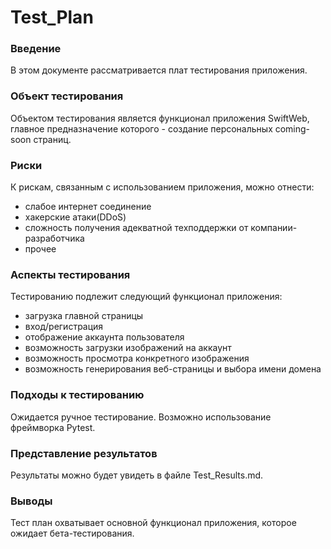 
# Test_Plan

<h3> Введение </h3>
В этом документе рассматривается плат тестирования приложения. 

<h3> Объект тестирования </h3>
Объектом тестирования является функционал приложения SwiftWeb, главное предназначение которого - создание персональных coming-soon страниц. 

<h3> Риски </h3> 
К рискам, связанным с использованием приложения, можно отнести: 

* слабое интернет соединение
* хакерские атаки(DDoS)
* сложность получения адекватной техподдержки от компании-разработчика
* прочее

<h3> Аспекты тестирования </h3>
Тестированию подлежит следующий функционал приложения:

* загрузка главной страницы
* вход/регистрация
* отображение аккаунта пользователя
* возможность загрузки изображений на аккаунт
* возможность просмотра конкретного изображения
* возможность генерирования веб-страницы и выбора имени домена

<h3> Подходы к тестированию </h3>

Ожидается ручное тестирование. Возможно использование фреймворка Pytest.

<h3> Представление результатов </h3>

Результаты можно будет увидеть в файле Test_Results.md. 
                 
<h3> Выводы </h3> 
Тест план охватывает основной функционал приложения, которое ожидает бета-тестирования.
